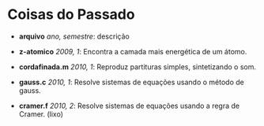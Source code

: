 Coisas do Passado
=================

* **arquivo** _ano, semestre_: descrição

* **z-atomico** _2009, 1_: Encontra a camada mais energética de um átomo.
* **cordafinada.m** _2010, 1_: Reproduz partituras simples, sintetizando o som.
* **gauss.c**  _2010, 1_: Resolve sistemas de equações usando o método de gauss.
* **cramer.f** _2010, 2_: Resolve sistemas de equações usando a regra de Cramer.
(lixo)
